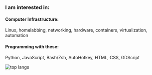 ### I am interested in:

#### Computer Infrastructure:
Linux, homelabbing, networking, hardware, containers, virtualization, automation

#### Programming with these:

Python, JavaScript, Bash/Zsh, AutoHotkey, HTML, CSS, GDScript

![top langs](https://github-readme-stats-jay-griffins-projects.vercel.app/api/top-langs/?username=jaygriffinjay&layout=compact)
